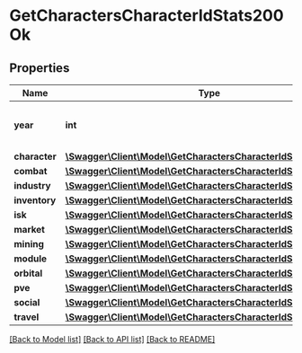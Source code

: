 # GetCharactersCharacterIdStats200Ok

## Properties
Name | Type | Description | Notes
------------ | ------------- | ------------- | -------------
**year** | **int** | Gregorian year for this set of aggregates | 
**character** | [**\Swagger\Client\Model\GetCharactersCharacterIdStatsCharacter**](GetCharactersCharacterIdStatsCharacter.md) |  | [optional] 
**combat** | [**\Swagger\Client\Model\GetCharactersCharacterIdStatsCombat**](GetCharactersCharacterIdStatsCombat.md) |  | [optional] 
**industry** | [**\Swagger\Client\Model\GetCharactersCharacterIdStatsIndustry**](GetCharactersCharacterIdStatsIndustry.md) |  | [optional] 
**inventory** | [**\Swagger\Client\Model\GetCharactersCharacterIdStatsInventory**](GetCharactersCharacterIdStatsInventory.md) |  | [optional] 
**isk** | [**\Swagger\Client\Model\GetCharactersCharacterIdStatsIsk**](GetCharactersCharacterIdStatsIsk.md) |  | [optional] 
**market** | [**\Swagger\Client\Model\GetCharactersCharacterIdStatsMarket**](GetCharactersCharacterIdStatsMarket.md) |  | [optional] 
**mining** | [**\Swagger\Client\Model\GetCharactersCharacterIdStatsMining**](GetCharactersCharacterIdStatsMining.md) |  | [optional] 
**module** | [**\Swagger\Client\Model\GetCharactersCharacterIdStatsModule**](GetCharactersCharacterIdStatsModule.md) |  | [optional] 
**orbital** | [**\Swagger\Client\Model\GetCharactersCharacterIdStatsOrbital**](GetCharactersCharacterIdStatsOrbital.md) |  | [optional] 
**pve** | [**\Swagger\Client\Model\GetCharactersCharacterIdStatsPve**](GetCharactersCharacterIdStatsPve.md) |  | [optional] 
**social** | [**\Swagger\Client\Model\GetCharactersCharacterIdStatsSocial**](GetCharactersCharacterIdStatsSocial.md) |  | [optional] 
**travel** | [**\Swagger\Client\Model\GetCharactersCharacterIdStatsTravel**](GetCharactersCharacterIdStatsTravel.md) |  | [optional] 

[[Back to Model list]](../README.md#documentation-for-models) [[Back to API list]](../README.md#documentation-for-api-endpoints) [[Back to README]](../README.md)


